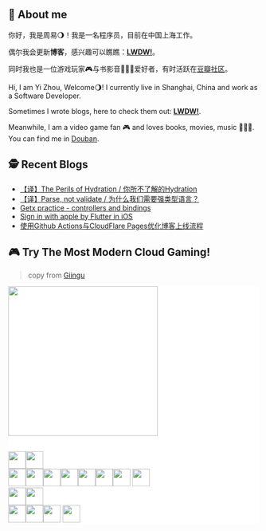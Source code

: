 ## 🦒 About me

你好，我是周易🌖！我是一名程序员，目前在中国上海工作。

偶尔我会更新**博客**，感兴趣可以瞧瞧：**[LWDW!](https://b-sirius.github.io/)**。

同时我也是一位游戏玩家🎮与书影音👩🏻‍🎤爱好者，有时活跃在[豆瓣社区](https://www.douban.com/people/121516026/)。

Hi, I am  Yi Zhou, Welcome🌖! I currently live in Shanghai, China and work as a Software Developer.

Sometimes I wrote blogs, here to check them out: **[LWDW!](https://b-sirius.github.io/)**.

Meanwhile, I am a video game fan 🎮 and loves books, movies, music 👩🏻‍🎤. You can find me in [Douban](https://www.douban.com/people/121516026/).

## 🕵️ Recent Blogs

<!-- BLOG-POST-LIST:START -->
- [【译】The Perils of Hydration / 你所不了解的Hydration](https://b-sirius.github.io/posts/the-perils-of-hydration)
- [【译】Parse, not validate / 为什么我们需要强类型语言？](https://b-sirius.github.io/posts/parse-not-validate)
- [Getx practice - controllers and bindings](https://b-sirius.github.io/posts/getx-controllers-bindings)
- [Sign in with apple by Flutter in iOS](https://b-sirius.github.io/posts/apple-login-with-flutter-in-ios)
- [使用Github Actions与CloudFlare Pages优化博客上线流程](https://b-sirius.github.io/posts/use-github-actions-and-cloudflare-pages-improve-blog-online-process)
<!-- BLOG-POST-LIST:END -->

## 🎮 Try The Most Modern Cloud Gaming!

> copy from [Giingu](https://github.com/Giingu/Giingu/blob/main/README.md)

<div style="background:white;">
<img src="https://toy.aoaoao.me/image" width="300"/> 


<br><a href="https://toy.aoaoao.me/control?button=2&callback=https://github.com/B-sirius"><img src="https://raw.githubusercontent.com/Giingu/Giingu/main/images/blank.png" width="35"/><img src="https://raw.githubusercontent.com/Giingu/Giingu/main/images/up.png" width="35"/></a>
<br><a href="https://toy.aoaoao.me/control?button=1&callback=https://github.com/B-sirius"><img src="https://raw.githubusercontent.com/Giingu/Giingu/main/images/left.png" width="35"/></a><img src="https://raw.githubusercontent.com/Giingu/Giingu/main/images/blank.png" width="35"/><a href="https://toy.aoaoao.me/control?button=0&callback=https://github.com/B-sirius"><img src="https://raw.githubusercontent.com/Giingu/Giingu/main/images/right.png" width="35"/></a><img src="https://raw.githubusercontent.com/Giingu/Giingu/main/images/blank.png" width="35"/><img src="https://raw.githubusercontent.com/Giingu/Giingu/main/images/blank.png" width="35"/><img src="https://raw.githubusercontent.com/Giingu/Giingu/main/images/blank.png" width="35"/><a href="https://toy.aoaoao.me/control?button=5&callback=https://github.com/B-sirius"><img src="https://raw.githubusercontent.com/Giingu/Giingu/main/images/B.png" width="35"/></a> <a href="https://toy.aoaoao.me/control?button=4&callback=https://github.com/B-sirius"><img src="https://raw.githubusercontent.com/Giingu/Giingu/main/images/A.png" width="35"/></a>
<br><a href="https://toy.aoaoao.me/control?button=3&callback=https://github.com/B-sirius"><img src="https://raw.githubusercontent.com/Giingu/Giingu/main/images/blank.png" width="35"/><img src="https://raw.githubusercontent.com/Giingu/Giingu/main/images/down.png" width="35"/></a>
<br><img src="https://raw.githubusercontent.com/Giingu/Giingu/main/images/blank.png" width="35"/><img src="https://raw.githubusercontent.com/Giingu/Giingu/main/images/blank.png" width="35"/><a href="https://toy.aoaoao.me/control?button=6&callback=https://github.com/B-sirius"><img src="https://raw.githubusercontent.com/Giingu/Giingu/main/images/select.png" height="35"/></a> <a href="https://toy.aoaoao.me/control?button=7&callback=https://github.com/B-sirius"><img src="https://raw.githubusercontent.com/Giingu/Giingu/main/images/start.png" height="35" /></a>
  </div>
